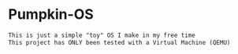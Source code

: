 # Pumpkin-OS
```diff
This is just a simple "toy" OS I make in my free time
This project has ONLY been tested with a Virtual Machine (QEMU)
```
